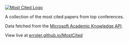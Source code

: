 <a href="https://erroler.github.io/MostCited/">
  <img alt="Most Cited Logo" src="https://i.imgur.com/tesuCXh.png" />
</a>

A collection of the most cited papers from top conferences. 

Data fetched from the [Microsoft Academic Knowledge API](https://docs.microsoft.com/en-us/academic-services/project-academic-knowledge/introduction).

View live at [erroler.github.io/MostCited](https://erroler.github.io/MostCited/)
